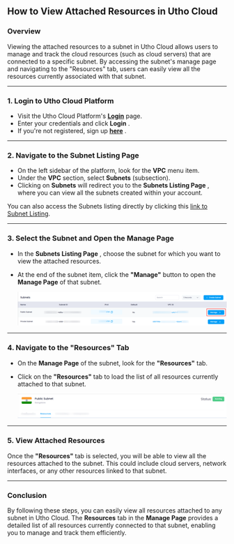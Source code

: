 ## **How to View Attached Resources in Utho Cloud**

### **Overview**

Viewing the attached resources to a subnet in Utho Cloud allows users to manage and track the cloud resources (such as cloud servers) that are connected to a specific subnet. By accessing the subnet's manage page and navigating to the "Resources" tab, users can easily view all the resources currently associated with that subnet.

---

### **1. Login to Utho Cloud Platform**

* Visit the Utho Cloud Platform's **[Login](https://console.utho.com/login)** page.
* Enter your credentials and click  **Login** .
* If you're not registered, sign up  **[here](https://console.utho.com/signup)** .

---

### **2. Navigate to the Subnet Listing Page**

* On the left sidebar of the platform, look for the **VPC** menu item.
* Under the **VPC** section, select **Subnets** (subsection).
* Clicking on **Subnets** will redirect you to the  **Subnets Listing Page** , where you can view all the subnets created within your account.

You can also access the Subnets listing directly by clicking this [link to Subnet Listing](https://console.utho.com/vpc/subnets "Subnets Listing Page").

---

### **3. Select the Subnet and Open the Manage Page**

* In the  **Subnets Listing Page** , choose the subnet for which you want to view the attached resources.
* At the end of the subnet item, click the **"Manage"** button to open the **Manage Page** of that subnet.

  ![1744116262016](image/index/1744116262016.png)

---

### **4. Navigate to the "Resources" Tab**

* On the **Manage Page** of the subnet, look for the **"Resources"** tab.
* Click on the **"Resources"** tab to load the list of all resources currently attached to that subnet.

  ![1744116301509](image/index/1744116301509.png)

---

### **5. View Attached Resources**

Once the **"Resources"** tab is selected, you will be able to view all the resources attached to the subnet. This could include cloud servers, network interfaces, or any other resources linked to that subnet.

---

### **Conclusion**

By following these steps, you can easily view all resources attached to any subnet in Utho Cloud. The **Resources** tab in the **Manage Page** provides a detailed list of all resources currently connected to that subnet, enabling you to manage and track them efficiently.
